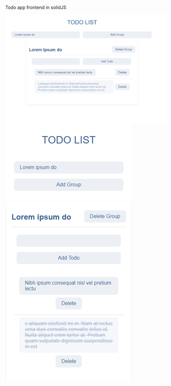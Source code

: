 Todo app frontend in solidJS

![Alt text](./screenshots/Screenshot_1.png)
![Alt text](./screenshots/Screenshot_2.png)
